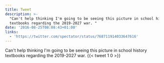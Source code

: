 ```yaml
---
title: Tweet
description: >-
  "Can't help thinking I'm going to be seeing this picture in school history
  textbooks regarding the 2019-2027 war. "
date: '2016-08-25T08:08:43+01:00'
links:
  - 'https://twitter.com/spectator/status/768711914033647616'
---
```

Can't help thinking I'm going to be seeing this picture in school history textbooks regarding the 2019-2027 war. 
      {{< tweet 1 0 >}}
    
